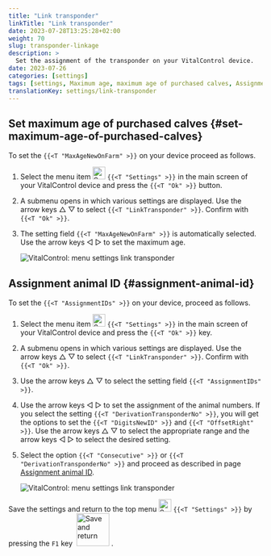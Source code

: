 ```yaml
---
title: "Link transponder"
linkTitle: "Link transponder"
date: 2023-07-28T13:25:28+02:00
weight: 70
slug: transponder-linkage
description: >
  Set the assignment of the transponder on your VitalControl device.
date: 2023-07-26
categories: [settings]
tags: [settings, Maximum age, maximum age of purchased calves, Assignment animal ID]
translationKey: settings/link-transponder
---
```

## Set maximum age of purchased calves {#set-maximum-age-of-purchased-calves}
To set the `{{<T "MaxAgeNewOnFarm" >}}` on your device proceed as follows.

1. Select the menu item <img src="/icons/gear.svg" width="25" align="bottom" alt="Settings" /> `{{<T "Settings" >}}` in the main screen of your VitalControl device and press the `{{<T "Ok" >}}` button.

2. A submenu opens in which various settings are displayed. Use the arrow keys  △ ▽ to select `{{<T "LinkTransponder" >}}`. Confirm with `{{<T "Ok" >}}`.

3. The setting field `{{<T "MaxAgeNewOnFarm" >}}` is automatically selected. Use the arrow keys ◁ ▷ to set the maximum age.

    ![VitalControl: menu settings link transponder](../images/maximumage.png "Purchased calves maximum age")

## Assignment animal ID {#assignment-animal-id}

To set the `{{<T "AssignmentIDs" >}}` on your device, proceed as follows.

1. Select the menu item <img src="/icons/gear.svg" width="25" align="bottom" alt="Settings" /> `{{<T "Settings" >}}` in the main screen of your VitalControl device and press the `{{<T "Ok" >}}` key.

2. A submenu opens in which various settings are displayed. Use the arrow keys △ ▽  to select `{{<T "LinkTransponder" >}}`. Confirm with `{{<T "Ok" >}}`.

3. Use the arrow keys △ ▽ to select the setting field `{{<T "AssignmentIDs" >}}`.

4. Use the arrow keys ◁ ▷ to set the assignment of the animal numbers. If you select the setting `{{<T "DerivationTransponderNo" >}}`, you will get the options to set the `{{<T "DigitsNewID" >}}` and `{{<T "OffsetRight" >}}`. Use the arrow keys △ ▽ to select the appropriate range and the arrow keys ◁ ▷ to select the desired setting.

5. Select the option `{{<T "Consecutive" >}}` or `{{<T "DerivationTransponderNo" >}}` and proceed as described in page [Assignment animal ID](../animal-registration/#assignment-animal-id).


    ![VitalControl: menu settings link transponder](../images/assignmentanimalid.png "Assignment animal ID")

Save the settings and return to the top menu <img src="/icons/gear.svg" width="25" align="bottom" alt="Settings" /> `{{<T "Settings" >}}` by pressing the `F1` key &nbsp;<img src="/icons/footer/save_exit.svg" width="65" align="bottom" alt="Save and return" />&nbsp;.
